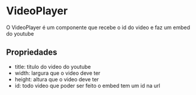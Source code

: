 # VideoPlayer

O VideoPlayer é um componente que recebe o id do video e faz um embed do youtube

## Propriedades

- title: titulo do video do youtube
- width: largura que o video deve ter
- height: altura que o video deve ter
- id: todo video que poder ser feito o embed tem um id na url
